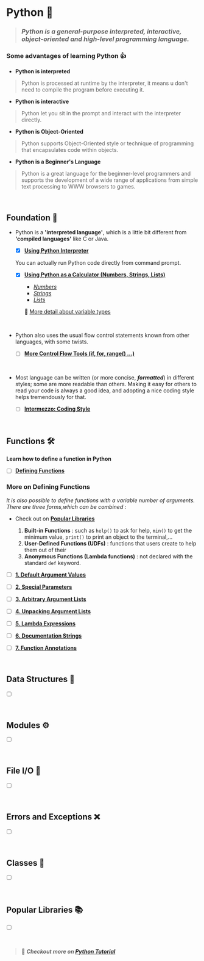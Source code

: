 # **Python** 🐍

> ### ***Python is a general-purpose interpreted, interactive, object-oriented and high-level programming language.***

### **Some advantages of learning Python** 👍

* **Python is interpreted**
> Python is processed at runtime by the interpreter, it means u don't need to compile the program before executing it.
* **Python is interactive**
>Python let you sit in the prompt and interact with the interpreter directly.
* **Python is Object-Oriented**
> Python supports Object-Oriented style or technique of programming that encapsulates code within objects.
* **Python is a Beginner's Language** 
> Python is a great language for the beginner-level programmers and supports the development of a wide range of applications from simple text processing to WWW browsers to games.

</br>

## **Foundation** 🌱

* Python is a **'interpreted language'**, which is a little bit different from **'compiled languages'** like C or Java.

    - [x] **[Using Python Interpreter](foundation/1_python_interpreter.md)**

    You can actually run Python code directly from command prompt. 

    - [x] **[Using Python as a Calculator (Numbers, Strings, Lists)](foundation/2_py_calculator.md)**
        * *[Numbers](foundation/2_py_calculator.md/#2️⃣1️⃣-number)*
        * *[Strings](foundation/2_py_calculator.md/#2️⃣2️⃣-strings)*
        * *[Lists](foundation/2_py_calculator.md/#2️⃣3️⃣-lists)*

        🔗 [More detail about variable types](https://docs.python.org/3/library/stdtypes.html#)
</br>

* Python also uses the usual flow control statements known from other languages, with some twists. 

    - [ ] **[More Control Flow Tools (if, for, range() ...)]()**

</br>

* Most language  can be written (or more concise, ***formatted***) in different styles; some are more readable than others. Making it easy for others to read your code is always a good idea, and adopting a nice coding style helps tremendously for that.

    - [ ] **[Intermezzo: Coding Style]()**

</br>

## **Functions** 🛠️

**Learn how to define a function in Python**

- [ ] **[Defining Functions]()**

### **More on Defining Functions**

*It is also possible to define functions with a variable number of arguments. There are three forms,which can be combined :*
- Check out on **[Popular Libraries](#popular-libraries)**

    1. **Built-in Functions** : such as `help()` to ask for help, `min()` to get the minimum value, `print()` to print an object to the terminal,…  
    2. **User-Defined Functions (UDFs)** : functions that users create to help them out of their
    3. **Anonymous Functions (Lambda functions)** : not declared with the standard `def` keyword.

- [ ] **[1. Default Argument Values]()**

- [ ] **[2. Special Parameters]()**

- [ ] **[3. Arbitrary Argument Lists]()**

- [ ] **[4. Unpacking Argument Lists]()**

- [ ] **[5. Lambda Expressions]()**

- [ ] **[6. Documentation Strings]()**

- [ ] **[7. Function Annotations]()**

</br>

## **Data Structures** 🌳

- [ ] **[]()**

</br>

## **Modules** ⚙️ 

- [ ] **[]()**


</br>


## **File I/O** 📂

- [ ] **[]()**

</br>

## **Errors and Exceptions** ❌

- [ ] **[]()**

</br>

## **Classes** 💊

- [ ] **[]()**

</br>

## **Popular Libraries** 📚

- [ ] **[]()**

</br>

> 🔗 ***Checkout more on [Python Tutorial](https://docs.python.org/3/tutorial/index.html)***



